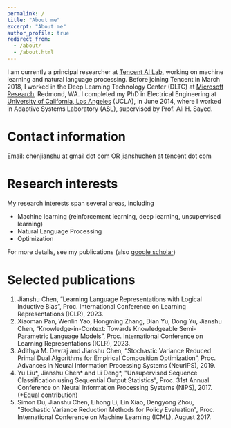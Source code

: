 ```yaml
---
permalink: /
title: "About me"
excerpt: "About me"
author_profile: true
redirect_from: 
  - /about/
  - /about.html
---
```


I am currently a principal researcher at [Tencent AI Lab](https://ai.tencent.com/ailab/index.html), working on machine learning and natural language processing. Before joining Tencent in March 2018, I worked in the Deep Learning Technology Center (DLTC) at [Microsoft Research](https://www.microsoft.com/en-us/research/lab/microsoft-research-ai/), Redmond, WA. I completed my PhD in Electrical Engineering at [University of California, Los Angeles](http://www.ucla.edu/) (UCLA), in June 2014, where I worked in Adaptive Systems Laboratory (ASL), supervised by Prof. Ali H. Sayed.


Contact information
======
Email: chenjianshu at gmail dot com OR jianshuchen at tencent dot com


Research interests
======
My research interests span several areas, including
* Machine learning (reinforcement learning, deep learning, unsupervised learning)
* Natural Language Processing
* Optimization

For more details, see my publications (also [google scholar](https://scholar.google.com/citations?user=jQeFWdoAAAAJ&hl=en))


Selected publications
======
1. Jianshu Chen, “Learning Language Representations with Logical Inductive Bias”, Proc. International Conference on Learning Representations (ICLR), 2023.
1. Xiaoman Pan, Wenlin Yao, Hongming Zhang, Dian Yu, Dong Yu, Jianshu Chen, “Knowledge-in-Context: Towards Knowledgeable Semi-Parametric Language Models”, Proc. International Conference on Learning Representations (ICLR), 2023.
1. Adithya M. Devraj and Jianshu Chen, “Stochastic Variance Reduced Primal Dual Algorithms for Empirical Composition Optimization”, Proc. Advances in Neural Information Processing Systems (NeurIPS), 2019.
1. Yu Liu\*, Jianshu Chen\* and Li Deng\*, \"Unsupervised Sequence Classification using Sequential Output Statistics\", Proc. 31st Annual Conference on Neural Information Processing Systems (NIPS), 2017. (\*Equal contribution)
1. Simon Du, Jianshu Chen, Lihong Li, Lin Xiao, Dengyong Zhou, \"Stochastic Variance Reduction Methods for Policy Evaluation\", Proc. International Conference on Machine Learning (ICML), August 2017.
